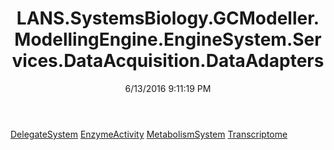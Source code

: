﻿---
title: LANS.SystemsBiology.GCModeller.ModellingEngine.EngineSystem.Services.DataAcquisition.DataAdapters
date: 6/13/2016 9:11:19 PM
---

[DelegateSystem](T-LANS.SystemsBiology.GCModeller.ModellingEngine.EngineSystem.Services.DataAcquisition.DataAdapters.DelegateSystem.html)
[EnzymeActivity](T-LANS.SystemsBiology.GCModeller.ModellingEngine.EngineSystem.Services.DataAcquisition.DataAdapters.EnzymeActivity.html)
[MetabolismSystem](T-LANS.SystemsBiology.GCModeller.ModellingEngine.EngineSystem.Services.DataAcquisition.DataAdapters.MetabolismSystem.html)
[Transcriptome](T-LANS.SystemsBiology.GCModeller.ModellingEngine.EngineSystem.Services.DataAcquisition.DataAdapters.Transcriptome.html)
